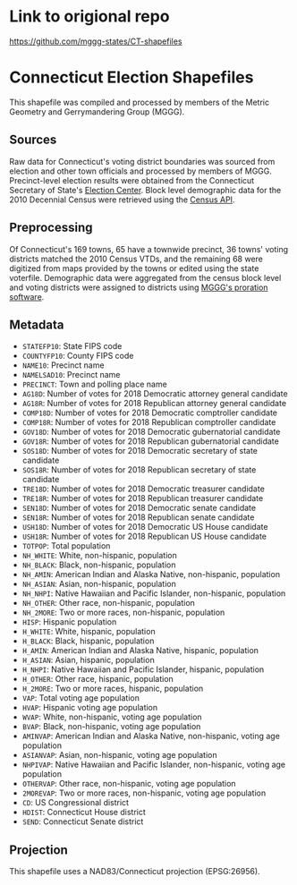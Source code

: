 # Link to origional repo
https://github.com/mggg-states/CT-shapefiles

# Connecticut Election Shapefiles
This shapefile was compiled and processed by members of the Metric Geometry and Gerrymandering Group (MGGG).  

## Sources
Raw data for Connecticut's voting district boundaries was sourced from election and other town officials and processed by members of MGGG. Precinct-level election results were obtained from the Connecticut Secretary of State's [Election Center](https://ctemspublic.pcctg.net/#/home). Block level demographic data for the 2010 Decennial Census were retrieved using the [Census API](https://api.census.gov/data/2010/dec/sf1).

## Preprocessing
Of Connecticut's 169 towns, 65 have a townwide precinct, 36 towns' voting districts matched the 2010 Census VTDs, and the remaining 68 were digitized from maps provided by the towns or edited using the state voterfile. Demographic data were aggregated from the census block level and voting districts were assigned to districts using [MGGG's proration software](https://github.com/mggg/maup).

## Metadata
* `STATEFP10`: State FIPS code
* `COUNTYFP10`: County FIPS code
* `NAME10`: Precinct name
* `NAMELSAD10`: Precinct name
* `PRECINCT`: Town and polling place name
* `AG18D`: Number of votes for 2018 Democratic attorney general candidate
* `AG18R`: Number of votes for 2018 Republican attorney general candidate
* `COMP18D`: Number of votes for 2018 Democratic comptroller candidate
* `COMP18R`: Number of votes for 2018 Republican comptroller candidate
* `GOV18D`: Number of votes for 2018 Democratic gubernatorial candidate
* `GOV18R`: Number of votes for 2018 Republican gubernatorial candidate
* `SOS18D`: Number of votes for 2018 Democratic secretary of state candidate
* `SOS18R`: Number of votes for 2018 Republican secretary of state candidate
* `TRE18D`: Number of votes for 2018 Democratic treasurer candidate
* `TRE18R`: Number of votes for 2018 Republican treasurer candidate
* `SEN18D`: Number of votes for 2018 Democratic senate candidate
* `SEN18R`: Number of votes for 2018 Republican senate candidate
* `USH18D`: Number of votes for 2018 Democratic US House candidate
* `USH18R`: Number of votes for 2018 Republican US House candidate
* `TOTPOP`: Total population
* `NH_WHITE`: White, non-hispanic, population
* `NH_BLACK`: Black, non-hispanic, population
* `NH_AMIN`: American Indian and Alaska Native, non-hispanic, population
* `NH_ASIAN`: Asian, non-hispanic, population
* `NH_NHPI`: Native Hawaiian and Pacific Islander, non-hispanic, population
* `NH_OTHER`: Other race, non-hispanic, population
* `NH_2MORE`: Two or more races, non-hispanic, population
* `HISP`: Hispanic population
* `H_WHITE`: White, hispanic, population
* `H_BLACK`: Black, hispanic, population
* `H_AMIN`: American Indian and Alaska Native, hispanic, population
* `H_ASIAN`: Asian, hispanic, population
* `H_NHPI`: Native Hawaiian and Pacific Islander, hispanic, population
* `H_OTHER`: Other race, hispanic, population
* `H_2MORE`: Two or more races, hispanic, population
* `VAP`: Total voting age population
* `HVAP`: Hispanic voting age population
* `WVAP`: White, non-hispanic, voting age population
* `BVAP`: Black, non-hispanic, voting age population
* `AMINVAP`: American Indian and Alaska Native, non-hispanic, voting age population
* `ASIANVAP`: Asian, non-hispanic, voting age population
* `NHPIVAP`: Native Hawaiian and Pacific Islander, non-hispanic, voting age population
* `OTHERVAP`: Other race, non-hispanic, voting age population
* `2MOREVAP`: Two or more races, non-hispanic, voting age population
* `CD`: US Congressional district
* `HDIST`: Connecticut House district
* `SEND`: Connecticut Senate district

## Projection
This shapefile uses a NAD83/Connecticut projection (EPSG:26956).
